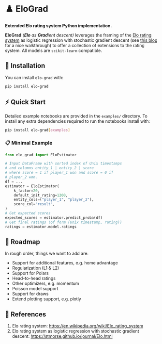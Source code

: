 # :chess_pawn: EloGrad

**Extended Elo rating system Python implementation.**

**EloGrad** _(**Elo** as **Grad**ient descent)_ leverages the framing of the 
[Elo rating system](https://en.wikipedia.org/wiki/Elo_rating_system)
as logistic regression with stochastic gradient descent
(see [this blog](https://stmorse.github.io/journal/Elo.html) for a nice walkthrough)
to offer a collection of extensions to the rating system.
All models are `scikit-learn` compatible.

## :book: Installation

You can install `elo-grad` with:
```bash
pip install elo-grad
```

## :zap: Quick Start

Detailed example notebooks are provided in the `examples/` directory.
To install any extra dependencies required to run the notebooks install with:
```bash
pip install elo-grad[examples]
```

### :clipboard: Minimal Example

```python
from elo_grad import EloEstimator

# Input DataFrame with sorted index of Unix timestamps
# and columns entity_1 | entity_2 | score
# where score = 1 if player_1 won and score = 0 if
# player_2 won.
df = ...
estimator = EloEstimator(
    k_factor=20, 
    default_init_rating=1200,
    entity_cols=("player_1", "player_2"),
    score_col="result",
)
# Get expected scores
expected_scores = estimator.predict_proba(df)
# Get final ratings (of form (Unix timestamp, rating))
ratings = estimator.model.ratings
```

## :compass: Roadmap

In rough order, things we want to add are:
- Support for additional features, e.g. home advantage
- Regularization (L1 & L2)
- Support for Polars
- Head-to-head ratings
- Other optimizers, e.g. momentum
- Poisson model support
- Support for draws
- Extend plotting support, e.g. plotly

## :blue_book: References

1. Elo rating system: https://en.wikipedia.org/wiki/Elo_rating_system
2. Elo rating system as logistic regression with stochastic gradient descent: https://stmorse.github.io/journal/Elo.html
